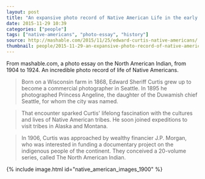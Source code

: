 ```yaml
---
layout: post
title: "An expansive photo record of Native American Life in the early 1900s"
date: 2015-11-29 10:39
categories: ["people"]
tags: ["native-americans", "photo-essay", "history"]
source: http://mashable.com/2015/11/25/edward-curtis-native-americans/
thumbnail: people/2015-11-29-an-expansive-photo-record-of-native-american-life-in-the-early-1900s/thumbs/curtis4x5-8.gif
---
```

From mashable.com, a photo essay on the North American Indian, from
1904 to 1924. An incredible photo record of life of Native Americans.

> Born on a Wisconsin farm in 1868, Edward Sheriff Curtis grew up to
become a commercial photographer in Seattle. In 1895 he photographed
Princess Angeline, the daughter of the Duwamish chief Seattle, for
whom the city was named.

> That encounter sparked Curtis' lifelong fascination with the cultures
and lives of Native American tribes. He soon joined expeditions to
visit tribes in Alaska and Montana.

> In 1906, Curtis was approached by wealthy financier J.P. Morgan, who
was interested in funding a documentary project on the indigenous
people of the continent. They conceived a 20-volume series, called The
North American Indian.

{% include image.html id="native_american_images_1900" %}
